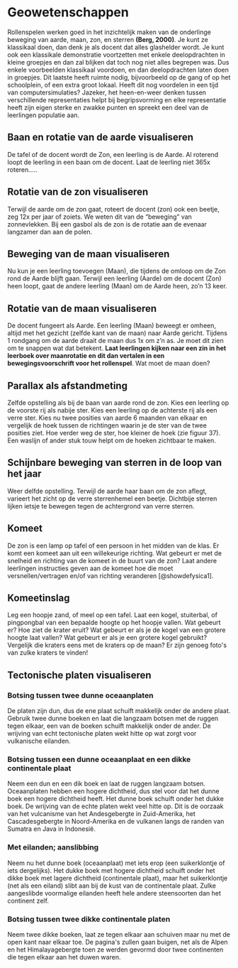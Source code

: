 # Geowetenschappen
Rollenspelen werken goed in het inzichtelijk maken van de onderlinge beweging van aarde, maan, zon, en sterren **(Berg, 2000)**. Je kunt ze klassikaal doen, dan denk je als docent dat alles glashelder wordt. Je kunt ook een klassikale demonstratie voortzetten met enkele deelopdrachten in kleine groepjes en dan zal blijken dat toch nog niet alles begrepen was. Dus enkele voorbeelden klassikaal voordoen, en dan deelopdrachten laten doen in groepjes. Dit laatste heeft ruimte nodig, bijvoorbeeld op de gang of op het schoolplein, of een extra groot lokaal. Heeft dit nog voordelen in een tijd van computersimulaties? Jazeker, het heen-en-weer denken tussen verschillende representaties helpt bij begripsvorming en elke representatie heeft zijn eigen sterke en zwakke punten en spreekt een deel van de leerlingen populatie aan. 

## Baan en rotatie van de aarde visualiseren
De tafel of de docent wordt de Zon, een leerling is de Aarde. Al roterend loopt de leerling in een baan om de docent. Laat de leerling niet 365x roteren.....

## Rotatie van de zon visualiseren
Terwijl de aarde om de zon gaat, roteert de docent (zon) ook een beetje, zeg 12x per jaar of zoiets. We weten dit van de “beweging” van zonnevlekken. Bij een gasbol als de zon is de rotatie aan de evenaar langzamer dan aan de polen.

## Beweging van de maan visualiseren
Nu kun je een leerling toevoegen (Maan), die tijdens de omloop om de Zon rond de Aarde blijft gaan. Terwijl een leerling (Aarde) om de docent (Zon) heen loopt, gaat de andere leerling (Maan) om de Aarde heen, zo’n 13 keer. 

## Rotatie van de maan visualiseren
De docent fungeert als Aarde. Een leerling (Maan) beweegt er omheen, altijd met het gezicht (zelfde kant van de maan) naar Aarde gericht. Tijdens 1 rondgang om de aarde draait de maan dus 1x om z’n as. Je moet dit zien om te snappen wat dat betekent. **Laat leerlingen kijken naar een zin in het leerboek over maanrotatie en dit dan vertalen in een bewegingsvoorschrift voor het rollenspel**. Wat moet de maan doen?

## Parallax als afstandmeting 
Zelfde opstelling als bij de baan van aarde rond de zon. Kies een leerling op de voorste rij als nabije ster. Kies een leerling op de achterste rij als een verre ster. Kies nu twee posities van aarde 6 maanden van elkaar en vergelijk de hoek tussen de richtingen waarin je de ster van de twee posities ziet. Hoe verder weg de ster, hoe kleiner de hoek (zie figuur 37). Een waslijn of ander stuk touw helpt om de hoeken zichtbaar te maken.

## Schijnbare beweging van sterren in de loop van het jaar
Weer delfde opstelling. Terwijl de aarde haar baan om de zon aflegt, varieert het zicht op de verre sterrenhemel een beetje. Dichtbije sterren lijken ietsje te bewegen tegen de achtergrond van verre sterren.

## Komeet
De zon is een lamp op tafel of een persoon in het midden van de klas. Er komt een komeet aan uit een willekeurige richting. Wat gebeurt er met de snelheid en richting van de komeet in de buurt van de zon? Laat andere leerlingen instructies geven aan de komeet hoe die moet versnellen/vertragen en/of van richting veranderen [@showdefysica1].

## Komeetinslag
Leg een hoopje zand, of meel op een tafel. Laat een kogel, stuiterbal, of pingpongbal van een bepaalde hoogte op het hoopje vallen. Wat gebeurt er? Hoe ziet de krater eruit? Wat gebeurt er als je de kogel van een grotere hoogte laat vallen? Wat gebeurt er als je een grotere kogel gebruikt? Vergelijk die kraters eens met de kraters op de maan? Er zijn genoeg foto's van zulke kraters te vinden!

## Tectonische platen visualiseren
### Botsing tussen twee dunne oceaanplaten
De platen zijn dun, dus de ene plaat schuift makkelijk onder de andere plaat. Gebruik twee dunne boeken en laat die langzaam botsen met de ruggen tegen elkaar, een van de boeken schuift makkelijk onder de ander. De wrijving van echt tectonische platen wekt hitte op wat zorgt voor vulkanische eilanden. 

### Botsing tussen een dunne oceaanplaat en een dikke continentale plaat
Neem een dun en een dik boek en laat de ruggen langzaam botsen. Oceaanplaten hebben een hogere dichtheid, dus stel voor dat het dunne boek een hogere dichtheid heeft. Het dunne boek schuift onder het dukke boek. De wrijving van de echte platen wekt veel hitte op. Dit is de oorzaak van het vulcanisme van het Andesgebergte in Zuid-Amerika, het Cascadesgebergte in Noord-Amerika en de vulkanen langs de randen van Sumatra en Java in Indonesië.

### Met eilanden; aanslibbing
Neem nu het dunne boek (oceaanplaat) met iets erop (een suikerklontje of iets dergelijks). Het dukke boek met hogere dichtheid schuift onder het dikke boek met lagere dichtheid (continentale plaat), maar het suikerklontje (net als een eiland) slibt aan bij de kust van de continentale plaat. Zulke aangeslibde voormalige eilanden heeft hele andere steensoorten dan het continent zelf. 

### Botsing tussen twee dikke continentale platen
Neem twee dikke boeken, laat ze tegen elkaar aan schuiven maar nu met de open kant naar elkaar toe. De pagina's zullen gaan buigen, net als de Alpen en het Himalayagebergte toen ze werden gevormd door twee continenten die tegen elkaar aan het duwen waren.

